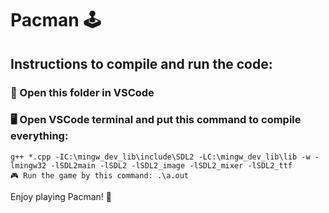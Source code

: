 
# Pacman 🕹️
## Instructions to compile and run the code:
### 📝 Open this folder in VSCode

### 🖥️ Open VSCode terminal and put this command to compile everything:

```
g++ *.cpp -IC:\mingw_dev_lib\include\SDL2 -LC:\mingw_dev_lib\lib -w -lmingw32 -lSDL2main -lSDL2 -lSDL2_image -lSDL2_mixer -lSDL2_ttf
🎮 Run the game by this command: .\a.out
```

Enjoy playing Pacman! 👻

